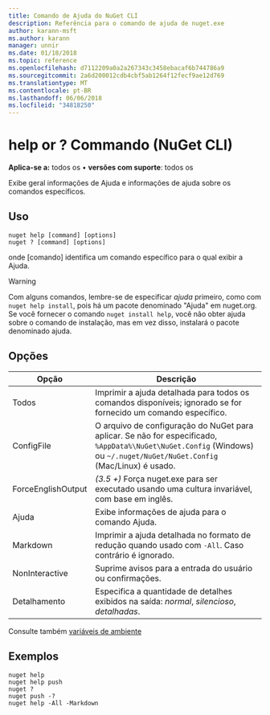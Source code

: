 ```yaml
---
title: Comando de Ajuda do NuGet CLI
description: Referência para o comando de ajuda de nuget.exe
author: karann-msft
ms.author: karann
manager: unnir
ms.date: 01/18/2018
ms.topic: reference
ms.openlocfilehash: d7112209a0a2a267343c3458ebacaf6b744786a9
ms.sourcegitcommit: 2a6d200012cdb4cbf5ab1264f12fecf9ae12d769
ms.translationtype: MT
ms.contentlocale: pt-BR
ms.lasthandoff: 06/06/2018
ms.locfileid: "34818250"
---
```

# <a name="help-or--command-nuget-cli"></a>help or ? Commando (NuGet CLI)

**Aplica-se a:** todos os &bullet; **versões com suporte**: todos os

Exibe geral informações de Ajuda e informações de ajuda sobre os comandos específicos.

## <a name="usage"></a>Uso

```cli
nuget help [command] [options]
nuget ? [command] [options]
```

onde [comando] identifica um comando específico para o qual exibir a Ajuda.

> [!Warning]
> Com alguns comandos, lembre-se de especificar *ajuda* primeiro, como com `nuget help install`, pois há um pacote denominado "Ajuda" em nuget.org. Se você fornecer o comando `nuget install help`, você não obter ajuda sobre o comando de instalação, mas em vez disso, instalará o pacote denominado ajuda.

## <a name="options"></a>Opções

| Opção | Descrição |
| --- | --- |
| Todos | Imprimir a ajuda detalhada para todos os comandos disponíveis; ignorado se for fornecido um comando específico. |
| ConfigFile | O arquivo de configuração do NuGet para aplicar. Se não for especificado, `%AppData%\NuGet\NuGet.Config` (Windows) ou `~/.nuget/NuGet/NuGet.Config` (Mac/Linux) é usado.|
| ForceEnglishOutput | *(3.5 +)*  Força nuget.exe para ser executado usando uma cultura invariável, com base em inglês. |
| Ajuda | Exibe informações de ajuda para o comando Ajuda. |
| Markdown | Imprimir a ajuda detalhada no formato de redução quando usado com `-All`. Caso contrário é ignorado. |
| NonInteractive | Suprime avisos para a entrada do usuário ou confirmações. |
| Detalhamento | Especifica a quantidade de detalhes exibidos na saída: *normal*, *silencioso*, *detalhadas*. |

Consulte também [variáveis de ambiente](cli-ref-environment-variables.md)

## <a name="examples"></a>Exemplos

```cli
nuget help
nuget help push
nuget ?
nuget push -?
nuget help -All -Markdown
```
